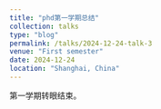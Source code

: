 ```yaml
---
title: "phd第一学期总结"
collection: talks
type: "blog"
permalink: /talks/2024-12-24-talk-3
venue: "First semester"
date: 2024-12-24
location: "Shanghai, China"
---
```


第一学期转眼结束。
